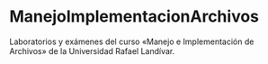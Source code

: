 # ManejoImplementacionArchivos
 Laboratorios y exámenes del curso «Manejo e Implementación de Archivos» de la Universidad Rafael Landívar.
